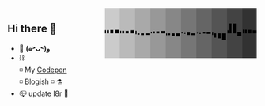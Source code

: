 <img width="307" align="right" src="https://raw.githubusercontent.com/SubZtep/SubZtep/master/assets/eq1.gif"/>

## Hi there 👋

- :seedling: **(๑˃ᴗ˂)ﻭ**
- :chains:\
  :white_medium_small_square: My [Codepen](https://codepen.io/SubZtep)\
  :white_medium_small_square: [Blog](https://demo.land/blog/)ish
  :white_medium_small_square: :alembic:
- :mailbox_closed: update l8r :crocodile:
